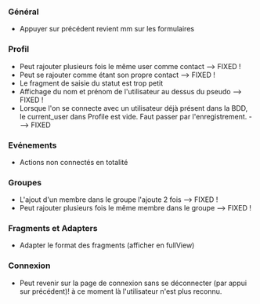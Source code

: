 ### Général

* Appuyer sur précédent revient mm sur les formulaires


### Profil

* Peut rajouter plusieurs fois le même user comme contact --> FIXED !
* Peut se rajouter comme étant son propre contact --> FIXED !
* Le fragment de saisie du statut est trop petit
* Affichage du nom et prénom de l'utilisateur au dessus du pseudo --> FIXED !
* Lorsque l'on se connecte avec un utilisateur déjà présent dans la BDD, le current_user dans Profile est vide. Faut passer par l'enregistrement. ---> FIXED

### Evénements

* Actions non connectés en totalité

### Groupes

* L'ajout d'un membre dans le groupe l'ajoute 2 fois --> FIXED !
* Peut rajouter plusieurs fois le même membre dans le groupe --> FIXED !

### Fragments et Adapters

* Adapter le format des fragments (afficher en fullView)


### Connexion

* Peut revenir sur la page de connexion sans se déconnecter (par appui sur précédent)! à ce moment là l'utilisateur n'est plus reconnu.
